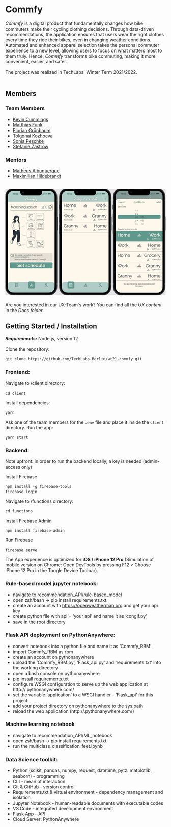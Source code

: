 # Commfy
_Commfy_ is a digital product that fundamentally changes how bike commuters make their cycling clothing decisions. Through data-driven recommendations, the application ensures that users wear the right clothes every time they ride their bikes, even in changing weather conditions. Automated and enhanced apparel selection takes the personal commuter experience to a new level, allowing users to focus on what matters most to them truly. Hence, _Commfy_ transforms bike commuting, making it more convenient, easier, and safer.
<br><br>The project was realized in TechLabs` Winter Term 2021/2022.<br><br>
## Members
### Team Members
* [Kevin Cummings](https://github.com/kahdehzeh)
* [Matthias Funk](https://github.com/matzefunk)
* [Florian Grünbaum](https://github.com/Flogreeni)
* [Tolgonai Kozhoeva](https://github.com/TolgoAI)
* [Sonja Peschke](https://github.com/code-kedi)
* [Stefanie Zastrow](https://github.com/SteffiZ-0-0)
### Mentors
* [Matheus Albuquerque](https://github.com/ythecombinator)
* [Maximilian Hildebrandt](https://github.com/maximilian-hildebrandt)<br><br>

![product picture](./README_picture.png)
<br><br>Are you interested in our UX-Team´s work? You can find all the _UX content_ in the _Docs folder_.
 
## Getting Started / Installation
***Requirements:*** Node.js, version 12<br><br>
Clone the repository:
```
git clone https://github.com/TechLabs-Berlin/wt21-commfy.git
```
### Frontend:
Navigate to /client directory:
```
cd client
```
Install dependencies:
```
yarn
```
Ask one of the team members for the `.env` file and place it inside the `client` directory.
Run the app:
```
yarn start
```
### Backend:
Note upfront: in order to run the backend locally, a key is needed (admin-access only)
 
Install Firebase
```
npm install -g firebase-tools
firebase login
```
Navigate to /functions directory:
```
cd functions
```
Install Firebase Admin
```
npm install firebase-admin
```
Run Firebase
```
firebase serve
```
The App experience is optimized for **iOS / iPhone 12 Pro** (Simulation of mobile version on Chrome: Open DevTools by pressing F12 > Choose iPhone 12 Pro in the Toogle Device Toolbar).
 
### Rule-based model jupyter notebook:
* navigate to recommendation_API/rule-based_model
* open zsh/bash → pip install requirements.txt
* create an account with https://openweathermap.org and get your api key
* create python file with api = ‘your api’ and  name it as ‘congif.py’
* save in the root directory
### Flask API deployment on PythonAnywhere:
* convert notebook into a python file and name it as ‘Commfy_RBM’
* import Commfy_RBM as rbm
* create an account on pythonanywhere
* upload the ‘Commfy_RBM.py’, ‘Flask_api.py’ and ‘requirements.txt’ into the working directory
* open a bash console on pythonanywhere
* pip install requirements.txt 
* configure WSGI configuration to serve up the web application at http://<your-username>.pythonanywhere.com/
* set the variable ‘application’ to a WSGI handler - ‘Flask_api’ for this project
* add your project directory on pythonanywhere to the sys.path 
* reload the web application (http://<your-username>.pythonanywhere.com/)
### Machine learning notebook
* navigate to recommendation_API/ML_notebook
* open zsh/bash → pip install requirements.txt
* run the multiclass_classification_feet.ipynb
### Data Science toolkit:
* Python (scikit, pandas, numpy, request, datetime, pytz. matplotlib, seaborn) - programming
* CLI - mean of interaction
* Git & GitHub - version control
* Requirements.txt & virtual environment -  dependency management and isolation
* Jupyter Notebook - human-readable documents with executable codes
* VS.Code - integrated development environment
* Flask App - API
* Cloud Server: PythonAnywhere
